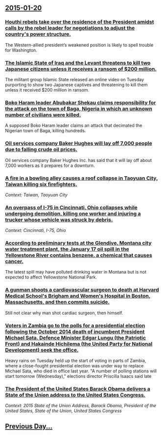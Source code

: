 ## [2015-01-20](/news/2015/01/20/index.md)

### [Houthi rebels take over the residence of the President amidst calls by the rebel leader for negotiations to adjust the country's power structure. ](/news/2015/01/20/houthi-rebels-take-over-the-residence-of-the-president-amidst-calls-by-the-rebel-leader-for-negotiations-to-adjust-the-country-s-power-struc.md)
The Western-allied president&rsquo;s weakened position is likely to spell trouble for Washington.

### [The Islamic State of Iraq and the Levant threatens to kill two Japanese citizens unless it receives a ransom of $200 million. ](/news/2015/01/20/the-islamic-state-of-iraq-and-the-levant-threatens-to-kill-two-japanese-citizens-unless-it-receives-a-ransom-of-200-million.md)
The militant group Islamic State released an online video on Tuesday purporting to show two Japanese captives and threatening to kill them unless it received $200 million in ransom.

### [Boko Haram leader Abubakar Shekau claims responsibility for the attack on the town of Baga, Nigeria in which an unknown number of civilians were killed. ](/news/2015/01/20/boko-haram-leader-abubakar-shekau-claims-responsibility-for-the-attack-on-the-town-of-baga-nigeria-in-which-an-unknown-number-of-civilians.md)
A supposed Boko Haram leader claims an attack that decimated the Nigerian town of Baga, killing hundreds.

### [Oil services company Baker Hughes will lay off 7,000 people due to falling crude oil prices. ](/news/2015/01/20/oil-services-company-baker-hughes-will-lay-off-7-000-people-due-to-falling-crude-oil-prices.md)
Oil services company Baker Hughes Inc. has said that it will lay off about 7,000 workers as it prepares for a downturn. 

### [A fire in a bowling alley causes a roof collapse in Taoyuan City, Taiwan killing six firefighters. ](/news/2015/01/20/a-fire-in-a-bowling-alley-causes-a-roof-collapse-in-taoyuan-city-taiwan-killing-six-firefighters.md)
_Context: Taiwan, Taoyuan City_

### [An overpass of I-75 in Cincinnati, Ohio collapses while undergoing demolition, killing one worker and injuring a trucker whose vehicle was struck by debris. ](/news/2015/01/20/an-overpass-of-i-75-in-cincinnati-ohio-collapses-while-undergoing-demolition-killing-one-worker-and-injuring-a-trucker-whose-vehicle-was-s.md)
_Context: Cincinnati, I-75, Ohio_

### [According to preliminary tests at the Glendive, Montana city water treatment plant, the January 17 oil spill in the Yellowstone River contains benzene, a chemical that causes cancer. ](/news/2015/01/20/according-to-preliminary-tests-at-the-glendive-montana-city-water-treatment-plant-the-january-17-oil-spill-in-the-yellowstone-river-contai.md)
The latest spill may have polluted drinking water in Montana but is not expected to affect Yellowstone National Park.

### [A gunman shoots a cardiovascular surgeon to death at Harvard Medical School's Brigham and Women's Hospital in Boston, Massachusetts, and then commits suicide. ](/news/2015/01/20/a-gunman-shoots-a-cardiovascular-surgeon-to-death-at-harvard-medical-school-s-brigham-and-women-s-hospital-in-boston-massachusetts-and-the.md)
Still not clear why man shot cardiac surgeon, then himself.

### [Voters in Zambia go to the polls for a presidential election following the October 2014 death of incumbent President Michael Sata. Defence Minister Edgar Lungu (the Patriotic Front) and Hakainde Hichilema (the United Party for National Development) seek the office. ](/news/2015/01/20/voters-in-zambia-go-to-the-polls-for-a-presidential-election-following-the-october-2014-death-of-incumbent-president-michael-sata-defence-m.md)
Heavy rains on Tuesday held up the start of voting in parts of Zambia, where a close-fought presidential election was under way to replace Michael Sata, who died in office last year. &quot;A number of polling stations will start tomorrow (Wednesday),&quot; elections director Priscilla Isaacs said late

### [The President of the United States Barack Obama delivers a State of the Union address to the United States Congress. ](/news/2015/01/20/the-president-of-the-united-states-barack-obama-delivers-a-state-of-the-union-address-to-the-united-states-congress.md)
_Context: 2015 State of the Union Address, Barack Obama, President of the United States, State of the Union, United States Congress_

## [Previous Day...](/news/2015/01/19/index.md)

